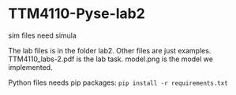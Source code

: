 # TTM4110-Pyse-lab2

sim files need simula

The lab files is in the folder lab2. Other files are just examples.
TTM4110_labs-2.pdf is the lab task. model.png is the model we implemented.

Python files needs pip packages:
`pip install -r requirements.txt`